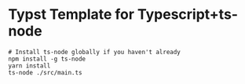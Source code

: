 # Typst Template for Typescript+ts-node

```shell
# Install ts-node globally if you haven't already
npm install -g ts-node
yarn install
ts-node ./src/main.ts
```
